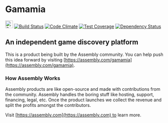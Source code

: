 # Gamamia

<a href="https://assembly.com/gamamia/bounties?utm_campaign=assemblage&utm_source=gamamia&utm_medium=repo_badge"><img src="http://badger.asm.co/gamamia/badges/tasks.svg" height="24px" alt="Open Tasks" /></a>
[![Build Status](https://travis-ci.org/asm-products/gamamia.svg)](https://travis-ci.org/asm-products/gamamia)
[![Code Climate](https://codeclimate.com/github/asm-products/gamamia/badges/gpa.svg)](https://codeclimate.com/github/asm-products/gamamia)
[![Test Coverage](https://codeclimate.com/github/asm-products/gamamia/badges/coverage.svg)](https://codeclimate.com/github/asm-products/gamamia)
[![Dependency Status](https://gemnasium.com/asm-products/gamamia.svg)](https://gemnasium.com/asm-products/gamamia)

## An independent game discovery platform

This is a product being built by the Assembly community. You can help push this idea forward by visiting [https://assembly.com/gamamia](https://assembly.com/gamamia).

### How Assembly Works

Assembly products are like open-source and made with contributions from the community. Assembly handles the boring stuff like hosting, support, financing, legal, etc. Once the product launches we collect the revenue and split the profits amongst the contributors.

Visit [https://assembly.com](https://assembly.com) to learn more.
